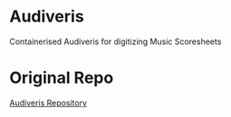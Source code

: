 # Audiveris
Containerised Audiveris for digitizing Music Scoresheets
# Original Repo
[Audiveris Repository](https://github.com/Audiveris/audiveris)
